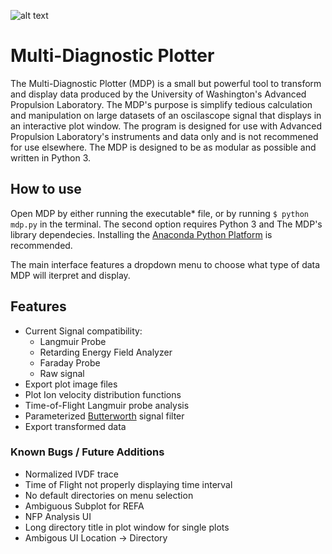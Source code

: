 ![alt text](https://raw.githubusercontent.com/hansmrtn/Multi-Diagnostic-Plotter/master/assets/ic_aplotter.png)
# Multi-Diagnostic Plotter

The Multi-Diagnostic Plotter (MDP) is a small but powerful tool to transform and display data produced by the University of Washington's Advanced Propulsion Laboratory. The MDP's purpose is simplify tedious calculation and manipulation on large datasets of an oscilascope signal that displays in an interactive plot window. The program is designed for use with Advanced Propulsion Laboratory's instruments and data only and is not recommened for use elsewhere. The MDP is designed to be as modular as possible and written in Python 3. 

## How to use

Open MDP by either running the executable* file, or by running `$ python mdp.py` in the terminal. The second option requires Python 3 and The MDP's library dependecies. Installing the [Anaconda Python Platform](https://www.anaconda.com/download/) is recommended. 

The main interface features a dropdown menu to choose what type of data MDP will iterpret and display.  

## Features
- Current Signal compatibility:
    - Langmuir Probe
    - Retarding Energy Field Analyzer
    - Faraday Probe
    - Raw signal 
- Export plot image files
- Plot Ion velocity distribution functions
- Time-of-Flight Langmuir probe analysis
- Parameterized [Butterworth](https://en.wikipedia.org/wiki/Butterworth_filter) signal filter
- Export transformed data

### Known Bugs / Future Additions
- Normalized IVDF trace
- Time of Flight not properly displaying time interval
- No default directories on menu selection
- Ambiguous Subplot for REFA
- NFP Analysis UI
- Long directory title in plot window for single plots
- Ambigous UI Location -> Directory
###
